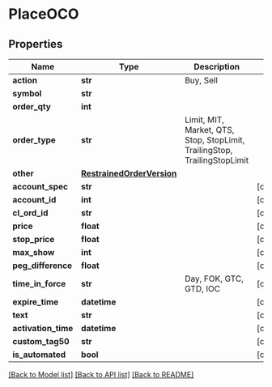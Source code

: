 # PlaceOCO

## Properties
Name | Type | Description | Notes
------------ | ------------- | ------------- | -------------
**action** | **str** | Buy, Sell | 
**symbol** | **str** |  | 
**order_qty** | **int** |  | 
**order_type** | **str** | Limit, MIT, Market, QTS, Stop, StopLimit, TrailingStop, TrailingStopLimit | 
**other** | [**RestrainedOrderVersion**](RestrainedOrderVersion.md) |  | 
**account_spec** | **str** |  | [optional] 
**account_id** | **int** |  | [optional] 
**cl_ord_id** | **str** |  | [optional] 
**price** | **float** |  | [optional] 
**stop_price** | **float** |  | [optional] 
**max_show** | **int** |  | [optional] 
**peg_difference** | **float** |  | [optional] 
**time_in_force** | **str** | Day, FOK, GTC, GTD, IOC | [optional] 
**expire_time** | **datetime** |  | [optional] 
**text** | **str** |  | [optional] 
**activation_time** | **datetime** |  | [optional] 
**custom_tag50** | **str** |  | [optional] 
**is_automated** | **bool** |  | [optional] 

[[Back to Model list]](../README.md#documentation-for-models) [[Back to API list]](../README.md#documentation-for-api-endpoints) [[Back to README]](../README.md)


